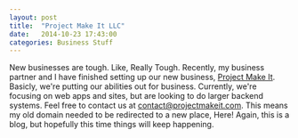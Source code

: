 ```yaml
---
layout: post
title:  "Project Make It LLC"
date:   2014-10-23 17:43:00
categories: Business Stuff
---
```


New businesses are tough.  Like, Really Tough.  Recently, my business partner
and I have finished setting up our new business, [Project Make
It](http://projectmakeit.com).  Basicly, we're putting our abilities out for
business.  Currently, we're focusing on web apps and sites, but are looking to
do larger backend systems.  Feel free to contact us at
[contact@projectmakeit.com](mailto://contact@projectmakeit.com).  This means my
old domain needed to be redirected to a new place, Here!  Again, this is a
blog, but hopefully this time things will keep happening.
